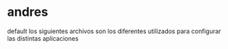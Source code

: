 # andres
default
los siguientes archivos son los diferentes utilizados para configurar las distintas aplicaciones
